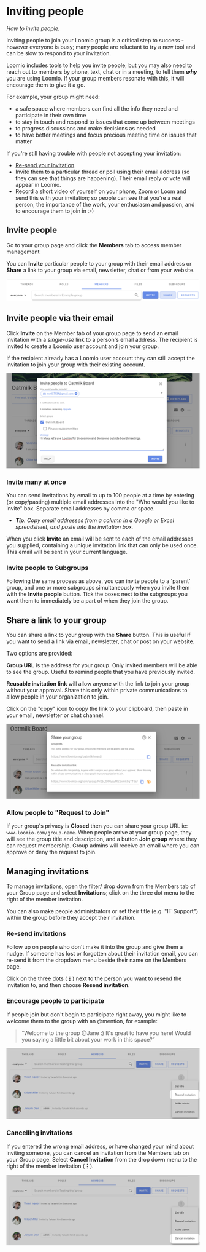 # Inviting people
_How to invite people._

Inviting people to join your Loomio group is a critical step to success - however everyone is busy; many people are reluctant to try a new tool and can be slow to respond to your invitation.  

Loomio includes tools to help you invite people; but you may also need to reach out to members by phone, text, chat or in a meeting, to tell them ***why*** you are using Loomio. If your group members resonate with this, it will encourage them to give it a go.

For example, your group might need:
- a safe space where members can find all the info they need and participate in their own time
- to stay in touch and respond to issues that come up between meetings 
- to progress discussions and make decisions as needed
- to have better meetings and focus precious meeting time on issues that matter

If you're still having trouble with people not accepting your invitation: 
- [Re-send your invitation](#re-send-invitations).
- Invite them to a particular thread or poll using their email address (so they can see that things are happening). Their email reply or vote will appear in Loomio.
- Record a short video of yourself on your phone, Zoom or Loom and send this with your invitation; so people can see that you're a real person, the importance of the work, your enthusiasm and passion, and to encourage them to join in :-)

## Invite people

Go to your group page and click the **Members** tab to access member management

You can **Invite** particular people to your group with their email address or **Share** a link to your group via email, newsletter, chat or from your website.

![](invite_button.png#width-90)

## Invite people via their email

Click **Invite** on the Member tab of your group page to send an email invitation with a _single-use_ link to a person's email address.  The recipient is invited to create a Loomio user account and join your group.  

If the recipient already has a Loomio user account they can still accept the invitation to join your group with their existing account.

![](invite_member.png)

### Invite many at once

You can send invitations by email to up to 100 people at a time by entering (or copy/pasting) multiple email addresses into the "Who would you like to invite" box. Separate email addresses by comma or space. 

- ***Tip**: Copy email addresses from a column in a Google or Excel spreadsheet, and paste into the invitation box.*

When you click **Invite** an email will be sent to each of the email addresses you supplied, containing a unique invitation link that can only be used once. This email will be sent in your current language.

### Invite people to Subgroups

Following the same process as above, you can invite people to a 'parent' group, and one or more subgroups simultaneously when you invite them with the **Invite people** button. Tick the boxes next to the subgroups you want them to immediately be a part of when they join the group.

## Share a link to your group

You can share a link to your group with the **Share** button. This is useful if you want to send a link via email, newsletter, chat or post on your website.

Two options are provided:

**Group URL** is the address for your group. Only invited members will be able to see the group. Useful to remind people that you have previously invited. 

**Reusable invitation link** will allow anyone with the link to join your group without your approval.  Share this only within private communications to allow people in your organization to join.

Click on the "copy" icon to copy the link to your clipboard, then paste in your email, newsletter or chat channel.

![](share_group.png)

### Allow people to "Request to Join"

If your group's privacy is **Closed** then you can share your group URL ie: `www.loomio.com/group-name`. When people arrive at your group page, they will see the group title and description, and a button **Join group** where they can request membership. Group admins will receive an email where you can approve or deny the request to join.

## Managing invitations

To manage invitations, open the filter/ drop down from the Members tab of your Group page and select **Invitations**; click on the three dot menu to the right of the member invitation.

You can also make people administrators or set their title (e.g. "IT Support") within the group before they accept their invitation.

### Re-send invitations

Follow up on people who don't make it into the group and give them a nudge. If someone has lost or forgotten about their invitation email, you can re-send it from the dropdown menu beside their name on the Members page.

Click on the three dots (**⋮**) next to the person you want to resend the invitation to, and then choose **Resend invitation**. 

### Encourage people to participate

If people join but don't begin to participate right away, you might like to welcome them to the group with an @mention, for example:

> “Welcome to the group @Jane :) It's great to have you here! Would you saying a little bit about your work in this space?”


![](resend_invitation.png)

### Cancelling invitations
If you entered the wrong email address, or have changed your mind about inviting someone, you can cancel an invitation from the Members tab on your Group page. Select **Cancel Invitation** from the drop down menu to the right of the member invitation (**⋮**).

![](cancel_invitation.png)
